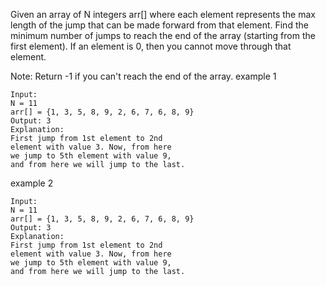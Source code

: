 Given an array of N integers arr[] where each element represents the max length of the jump that can be made forward from that element. Find the minimum number of jumps to reach the end of the array (starting from the first element). If an element is 0, then you cannot move through that element.

Note: Return -1 if you can't reach the end of the array.
example 1
```
Input:
N = 11 
arr[] = {1, 3, 5, 8, 9, 2, 6, 7, 6, 8, 9} 
Output: 3 
Explanation: 
First jump from 1st element to 2nd 
element with value 3. Now, from here 
we jump to 5th element with value 9, 
and from here we will jump to the last. 
```
example 2
```
Input:
N = 11 
arr[] = {1, 3, 5, 8, 9, 2, 6, 7, 6, 8, 9} 
Output: 3 
Explanation: 
First jump from 1st element to 2nd 
element with value 3. Now, from here 
we jump to 5th element with value 9, 
and from here we will jump to the last. 
```